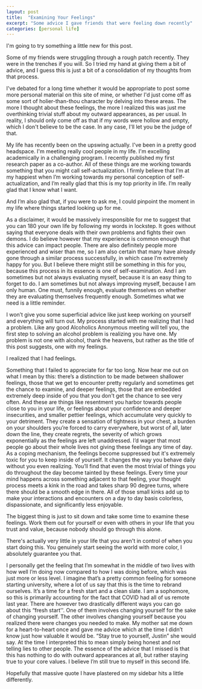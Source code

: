 ```yaml
---
layout: post
title:  "Examining Your Feelings"
excerpt: "Some advice I gave friends that were feeling down recently"
categories: [personal life]
---
```


I'm going to try something a little new for this post. 

Some of my friends were struggling through a rough patch recently. They were in the trenches if you will. So I tried my hand at giving them a bit of advice, and I guess this is just a bit of a consolidation of my thoughts from that process.

I've debated for a long time whether it would be appropriate to post some more personal material on this site of mine, or whether I'd just come off as some sort of holier-than-thou character by delving into these areas. The more I thought about these feelings, the more I realized this was just me overthinking trivial stuff about my outward appearances, as per usual. In reality, I should only come off as that if my words were hollow and empty, which I don't believe to be the case. In any case, I'll let you be the judge of that.

My life has recently been on the upswing actually. I've been in a pretty good headspace. I'm meeting really cool people in my life. I'm excelling academically in a challenging program. I recently published my first research paper as a co-author. All of these things are me working towards something that you might call self-actualization. I firmly believe that I’m at my happiest when I’m working towards my personal conception of self-actualization, and I’m really glad that this is my top priority in life. I’m really glad that I know what I want.

And I’m also glad that, if you were to ask me, I could pinpoint the moment in my life where things started looking up for me.

As a disclaimer, it would be massively irresponsible for me to suggest that you can 180 your own life by following my words in lockstep. It goes without saying that everyone deals with their own problems and fights their own demons. I do believe however that my experience is common enough that this advice can impact people. There are also definitely people more experienced and wiser than me, so I am also certain that many have already gone through a similar process successfully, in which case I’m extremely happy for you. But I believe there might still be something in this for you, because this process in its essence is one of self-examination. And I am sometimes but not always evaluating myself, because it is an easy thing to forget to do. I am sometimes but not always improving myself, because I am only human. One must, funnily enough, evaluate themselves on whether they are evaluating themselves frequently enough. Sometimes what we need is a little reminder.

I won’t give you some superficial advice like just keep working on yourself and everything will turn out. My process started with me realizing that I had a problem. Like any good Alcoholics Anonymous meeting will tell you, the first step to solving an alcohol problem is realizing you have one. My problem is not one with alcohol, thank the heavens, but rather as the title of this post suggests, one with my feelings. 

I realized that I had feelings. 

Something that I failed to appreciate for far too long. Now hear me out on what I mean by this: there’s a distinction to be made between shallower feelings, those that we get to encounter pretty regularly and sometimes get the chance to examine, and deeper feelings, those that are embedded extremely deep inside of you that you don't get the chance to see very often. And these are things like resentment you harbor towards people close to you in your life, or feelings about your confidence and deeper insecurities, and smaller pettier feelings, which accumulate very quickly to your detriment. They create a sensation of tightness in your chest, a burden on your shoulders you’re forced to carry everywhere, but worst of all, later down the line, they create regrets, the severity of which grows exponentially as the feelings are left unaddressed. I’d wager that most people go about their whole lives not giving these feelings any time of day. As a coping mechanism, the feelings become suppressed but it's extremely toxic for you to keep inside of yourself. It changes the way you behave daily without you even realizing. You’ll find that even the most trivial of things you do throughout the day become tainted by these feelings. Every time your mind happens across something adjacent to that feeling, your thought process meets a kink in the road and takes sharp 90 degree turns, where there should be a smooth edge in there. All of those small kinks add up to make your interactions and encounters on a day to day basis colorless, dispassionate, and significantly less enjoyable. 

The biggest thing is just to sit down and take some time to examine these feelings. Work them out for yourself or even with others in your life that you trust and value, because nobody should go through this alone.

There's actually very little in your life that you aren't in control of when you start doing this. You genuinely start seeing the world with more color, I absolutely guarantee you that.

I personally get the feeling that I’m somewhat in the middle of two lives with how well I’m doing now compared to how I was doing before, which was just more or less level. I imagine that’s a pretty common feeling for someone starting university, where a lot of us say that this is the time to rebrand ourselves. It’s a time for a fresh start and a clean slate. I am a sophomore, so this is primarily accounting for the fact that COVID had all of us remote last year. There are however two drastically different ways you can go about this “fresh start''. One of them involves changing yourself for the sake of changing yourself. The other involves changing yourself because you realized there were changes you needed to make. My mother sat me down for a heart-to-heart once and gave me advice which at the time I didn’t know just how valuable it would be. “Stay true to yourself, Justin” she would say. At the time I interpreted this to mean simply being honest and not telling lies to other people. The essence of the advice that I missed is that this has nothing to do with outward appearances at all, but rather staying true to your core values. I believe I’m still true to myself in this second life. 

Hopefully that massive quote I have plastered on my sidebar hits a little differently.
